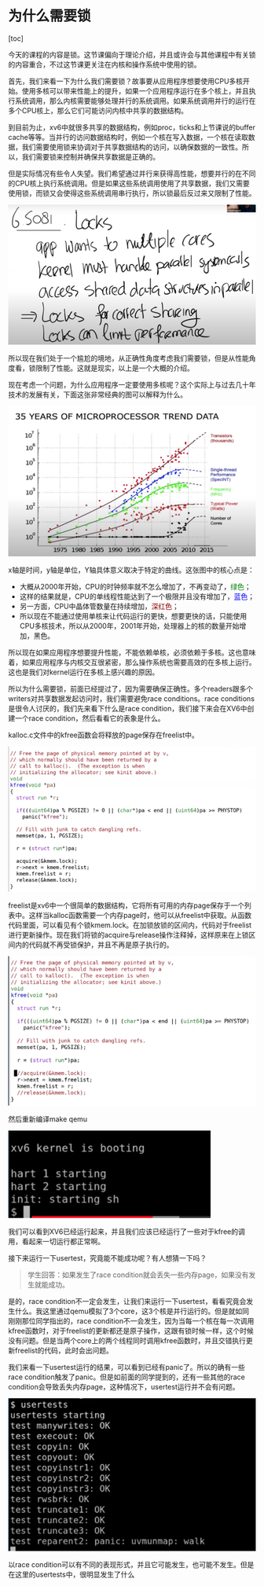 # 为什么需要锁

[toc]

今天的课程的内容是锁。这节课偏向于理论介绍，并且或许会与其他课程中有关锁的内容重合，不过这节课更关注在内核和操作系统中使用的锁。

首先，我们来看一下为什么我们需要锁？故事要从应用程序想要使用CPU多核开始。使用多核可以带来性能上的提升，如果一个应用程序运行在多个核上，并且执行系统调用，那么内核需要能够处理并行的系统调用。如果系统调用并行的运行在多个CPU核上，那么它们可能访问内核中共享的数据结构。

到目前为止，xv6中就很多共享的数据结构，例如proc，ticks和上节课说的buffer cache等等。当并行的访问数据结构时，例如一个核在写入数据，一个核在读取数据，我们需要使用锁来协调对于共享数据结构的访问，以确保数据的一致性。所以，我们需要锁来控制并确保共享数据是正确的。

但是实际情况有些令人失望。我们希望通过并行来获得高性能，想要并行的在不同的CPU核上执行系统调用。但是如果这些系统调用使用了共享数据，我们又需要使用锁，而锁又会使得这些系统调用串行执行，所以锁最后反过来又限制了性能。

![img](.assets/image%20(463)%20(1)%20(1)%20(1).png)

所以现在我们处于一个尴尬的境地，从正确性角度考虑我们需要锁，但是从性能角度看，锁限制了性能。这就是现实，以上是一个大概的介绍。

现在考虑一个问题，为什么应用程序一定要使用多核呢？这个实际上与过去几十年技术的发展有关，下面这张非常经典的图可以解释为什么。

![img](.assets/image%20(465).png)

x轴是时间，y轴是单位，Y轴具体意义取决于特定的曲线。这张图中的核心点是：

* 大概从2000年开始，CPU的时钟频率就不怎么增加了，不再变动了，<font color=green>绿色</font>；
* 这样的结果就是，CPU的单线程性能达到了一个极限并且没有增加了，<font color=blue>蓝色</font>；
* 另一方面，CPU中晶体管数量在持续增加，<font color=darkred>深红色</font>；
* 所以现在不能通过使用单核来让代码运行的更快，想要更快的话，只能使用CPU多核技术，所以从2000年，2001年开始，处理器上的核的数量开始增加，黑色。

所以现在如果应用程序想要提升性能，不能依赖单核，必须依赖于多核。这也意味着，如果应用程序与内核交互很紧密，那么操作系统也需要高效的在多核上运行。这也是我们对kernel运行在多核上感兴趣的原因。

所以为什么需要锁，前面已经提过了，因为需要确保正确性。多个readers跟多个writers对共享数据发起访问时，我们需要避免race conditions。race conditions是很令人讨厌的，我们先来看下什么是race condition，我们接下来会在XV6中创建一个race condition，然后看看它的表象是什么。

kalloc.c文件中的kfree函数会将释放的page保存在freelist中。

![img](.assets/image%20(541).png)

freelist是xv6中一个很简单的数据结构，它将所有可用的内存page保存于一个列表中。这样当kalloc函数需要一个内存page时，他可以从freelist中获取。从函数代码里面，可以看见有个锁kmem.lock。在加锁放锁的区间内，代码对于freelist进行更新操作。现在我们将锁的acquire与release操作注释掉，这样原来在上锁区间内的代码就不再受锁保护，并且不再是原子执行的。

![img](.assets/image%20(534).png)

然后重新编译make qemu

![img](.assets/image%20(497).png)

我们可以看到XV6已经运行起来，并且我们应该已经运行了一些对于kfree的调用，看起来一切运行都正常啊。

接下来运行一下usertest，究竟能不能成功呢？有人想猜一下吗？

> 学生回答：如果发生了race condition就会丢失一些内存page，如果没有发生就能成功。

是的，race condition不一定会发生，让我们来运行一下usertest，看看究竟会发生什么。我这里通过qemu模拟了3个core，这3个核是并行运行的。但是就如同刚刚那位同学指出的，race condition不一会发生，因为当每一个核在每一次调用kfree函数时，对于freelist的更新都还是原子操作，这跟有锁时候一样，这个时候没有问题。但是当两个core上的两个线程同时调用kfree函数时，并且交错执行更新freelist的代码，此时会出问题。

我们来看一下usertest运行的结果，可以看到已经有panic了。所以的确有一些race condition触发了panic。但是如前面的同学提到的，还有一些其他的race condition会导致丢失内存page，这种情况下，usertest运行并不会有问题。

![img](.assets/image%20(555).png)

以race condition可以有不同的表现形式，并且它可能发生，也可能不发生。但是在这里的usertests中，很明显发生了什么

